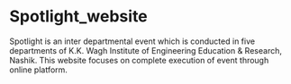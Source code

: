 # Spotlight_website
Spotlight is an inter departmental event which is conducted in five departments of K.K. Wagh Institute of Engineering Education &amp; Research, Nashik. This website focuses on complete execution of event through online platform.
